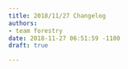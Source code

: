 ```yaml
---
title: 2018/11/27 Changelog
authors:
- team forestry
date: 2018-11-27 06:51:59 -1100
draft: true

---
```

